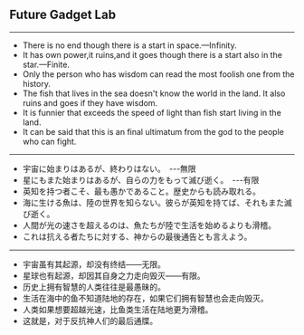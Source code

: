 ## Future Gadget Lab

---

- There is no end though there is a start in space.—Infinity.
- It has own power,it ruins,and it goes though there is a start also in the star.—Finite.
- Only the person who has wisdom can read the most foolish one from the history.
- The fish that lives in the sea doesn't know the world in the land. It also ruins and goes if they have wisdom.
- It is funnier that exceeds the speed of light than fish start living in the land.
- It can be said that this is an final ultimatum from the god to the people who can fight.

---

- 宇宙に始まりはあるが、終わりはない。　---無限
- 星にもまた始まりはあるが、自らの力をもって滅び逝く。　---有限
- 英知を持つ者こそ、最も愚かであること。歴史からも読み取れる。
- 海に生ける魚は、陸の世界を知らない。彼らが英知を持てば、それもまた滅び逝く。
- 人間が光の速さを超えるのは、魚たちが陸で生活を始めるよりも滑稽。
- これは抗える者たちに対する、神からの最後通告とも言えよう。

---

- 宇宙虽有其起源，却没有终结——无限。
- 星球也有起源，却因其自身之力走向毁灭——有限。
- 历史上拥有智慧的人类往往是最愚昧的。
- 生活在海中的鱼不知道陆地的存在，如果它们拥有智慧也会走向毁灭。
- 人类如果想要超越光速，比鱼类生活在陆地更为滑稽。
- 这就是，对于反抗神人们的最后通牒。
